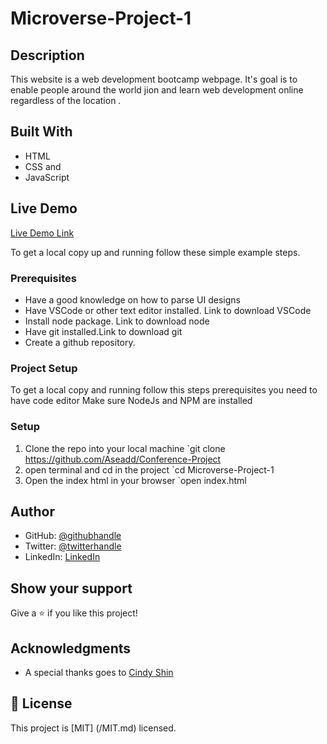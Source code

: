 # Microverse-Project-1

## Description

This website is a web development bootcamp webpage. It's goal is to enable people around the world jion and learn web development online regardless of the location .

## Built With

- HTML
- CSS and
- JavaScript

## Live Demo

[Live Demo Link](https://www.loom.com/share/a17237a32c3148a1a68ddf7b5e1a9970)

To get a local copy up and running follow these simple example steps.

### Prerequisites

- Have a good knowledge on how to parse UI designs
- Have VSCode or other text editor installed. Link to download VSCode
- Install node package. Link to download node
- Have git installed.Link to download git
- Create a github repository.

### Project Setup

To get a local copy and running follow this steps
prerequisites
you need to have code editor
Make sure NodeJs and NPM are installed

### Setup

1.  Clone the repo into your local machine
    `git clone https://github.com/Aseadd/Conference-Project
2.  open terminal and cd in the project
    `cd Microverse-Project-1
3.  Open the index html in your browser
    `open index.html

## Author

- GitHub: [@githubhandle](https://github.com/Aseadd)
- Twitter: [@twitterhandle](https://twitter.com/adaTsega)
- LinkedIn: [LinkedIn](https://linkedin.com/in/addistsega)

## Show your support

Give a ⭐️ if you like this project!

## Acknowledgments

- A special thanks goes to [Cindy Shin](https://www.behance.net/adagio07)

## 📝 License

This project is [MIT] (/MIT.md) licensed.
